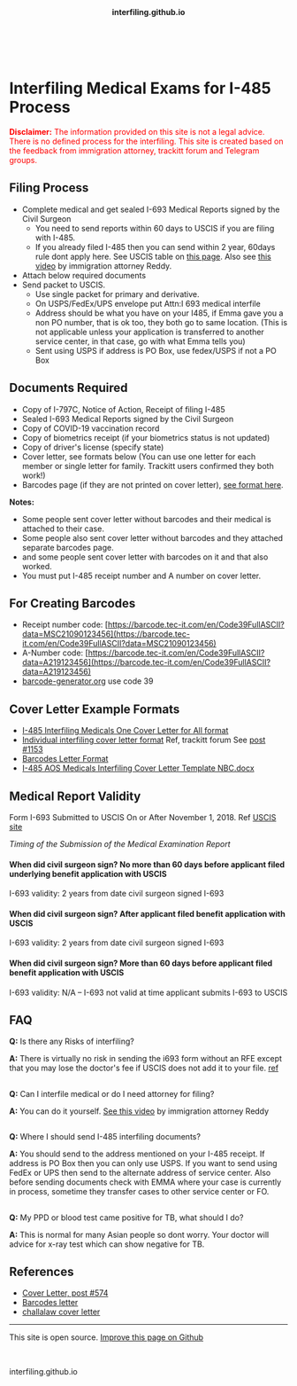 <header><b>interfiling.github.io</b></header><br>

# Interfiling Medical Exams for I-485 Process

<font color=red>**Disclaimer:** The information provided on this site is not a legal advice. There is no defined process for the interfiling. This site is created based on the feedback from immigration attorney, trackitt forum and Telegram groups.</font>


## Filing Process
- Complete medical and get sealed I-693 Medical Reports signed by the Civil Surgeon 
  - You need to send reports within 60 days to USCIS if you are filing with I-485. 
  - If you already filed I-485 then you can send within 2 year, 60days rule dont apply here. See USCIS table on [this page](https://www.uscis.gov/policy-manual/volume-8-part-b-chapter-4). Also see [this video](https://www.youtube.com/watch?v=l0CIiX11Qrw) by immigration attorney Reddy.
- Attach below required documents
- Send packet to USCIS. 
  - Use single packet for primary and derivative.
  - On USPS/FedEx/UPS envelope put Attn:I 693 medical interfile
  - Address should be what you have on your I485, if Emma gave you a non PO number, that is ok too, they both go to same location. (This is not applicable unless your application is transferred to another service center, in that case, go with what Emma tells you)
  - Sent using USPS if address is PO Box, use fedex/USPS if not a PO Box

## Documents Required
- Copy of I-797C, Notice of Action, Receipt of filing I-485
- Sealed I-693 Medical Reports signed by the Civil Surgeon
- Copy of COVID-19 vaccination record
- Copy of biometrics receipt (if your biometrics status is not updated)
- Copy of driver's license (specify state)
- Cover letter, see formats below (You can use one letter for each member or single letter for family. Trackitt users confirmed they both work!)
- Barcodes page (if they are not printed on cover letter), [see format here](https://raw.githubusercontent.com/interfiling/interfiling.github.io/main/barcodes-letter.txt). 
 
**Notes:** 
- Some people sent cover letter without barcodes and their medical is attached to their case.  
- Some people also sent cover letter without barcodes and they attached separate barcodes page.
- and some people sent cover letter with barcodes on it and that also worked.
- You must put I-485 receipt number and A number on cover letter.

## For Creating Barcodes
- Receipt number code: [https://barcode.tec-it.com/en/Code39FullASCII?data=MSC21090123456](https://barcode.tec-it.com/en/Code39FullASCII?data=MSC21090123456)
- A-Number code: [https://barcode.tec-it.com/en/Code39FullASCII?data=A219123456](https://barcode.tec-it.com/en/Code39FullASCII?data=A219123456)
- [barcode-generator.org](http://www.barcode-generator.org/) use code 39


## Cover Letter Example Formats

- [I-485 Interfiling Medicals One Cover Letter for All format](https://raw.githubusercontent.com/interfiling/interfiling.github.io/main/I-485-Interfiling-Medicals-One-Cover-Letter-for-All.txt)
- [Individual interfiling cover letter format](https://raw.githubusercontent.com/interfiling/interfiling.github.io/main/Individual-Cover-Letter.txt) Ref, trackitt forum See [post #1153](https://www.trackitt.com/usa-discussion-forums/i485-eb/2195323555/interfile-medicals-without-rfe-pd-current-with-eb3-june-bulletin/page/58)
- [Barcodes Letter Format](https://raw.githubusercontent.com/interfiling/interfiling.github.io/main/barcodes-letter.txt)
- [I-485 AOS Medicals Interfiling Cover Letter Template NBC.docx](https://github.com/interfiling/interfiling.github.io/blob/main/I-485%20AOS%20Medicals%20Interfiling%20Cover%20Letter%20Template%20NBC.docx)

## Medical Report Validity
Form I-693 Submitted to USCIS On or After November 1, 2018. Ref [USCIS site](https://www.uscis.gov/policy-manual/volume-8-part-b-chapter-4)

*Timing of the Submission of the Medical Examination Report*
#### When did civil surgeon sign? No more than 60 days before applicant filed underlying benefit application with USCIS
I-693 validity: 2 years from date civil surgeon signed I-693

#### When did civil surgeon sign? After applicant filed benefit application with USCIS
I-693 validity: 2 years from date civil surgeon signed I-693

#### When did civil surgeon sign? More than 60 days before applicant filed benefit application with USCIS
I-693 validity: N/A – I-693 not valid at time applicant submits I-693 to USCIS


## FAQ
**Q:** Is there any Risks of interfiling?

**A:** There is virtually no risk in sending the i693 form without an RFE except that you may lose the doctor's fee if USCIS does not add it to your file. [ref](https://www.am22tech.com/medical-interfile-letter/)
##

**Q:** Can I interfile medical or do I need attorney for filing?

**A:** You can do it yourself. [See this video](https://www.youtube.com/watch?v=l0CIiX11Qrw) by immigration attorney Reddy
##

**Q:** Where I should send I-485 interfiling documents?

**A:** You should send to the address mentioned on your I-485 receipt. If address is PO Box then you can only use USPS. If you want to send using FedEx or UPS then send to the alternate address of service center. Also before sending documents check with EMMA where your case is currently in process, sometime they transfer cases to other service center or FO. 
##

**Q:** My PPD or blood test came positive for TB, what should I do?

**A:** This is normal for many Asian people so dont worry. Your doctor will advice for x-ray test which can show negative for TB. 
##


## References
- [Cover Letter, post #574](https://www.trackitt.com/usa-discussion-forums/i485-eb/2195323555/interfile-medicals-without-rfe-pd-current-with%E2%80%A6/page/29 )
- [Barcodes letter](https://www.rnlawgroup.com/how-to-interfile-your-medical-exam-packet-with-pending-i-485/)
- [challalaw cover letter](https://challalaw.com/wp-content/uploads/sites/1105/2021/07/Cover-Letter-Medicals-Sample.pdf)

---
This site is open source. [Improve this page on Github](https://github.com/interfiling/interfiling.github.io/blob/main/README.md)

<br><footer><p>interfiling.github.io</p></footer>
